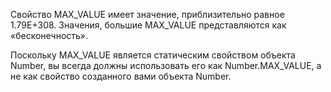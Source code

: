Свойство MAX_VALUE имеет значение, приблизительно равное 1.79E+308. Значения, большие MAX_VALUE представляются как «бесконечность».

Поскольку MAX_VALUE является статическим свойством объекта Number, вы всегда должны использовать его как Number.MAX_VALUE, а не как свойство созданного вами объекта Number.